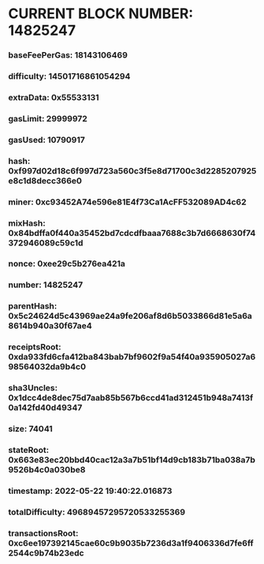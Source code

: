 # CURRENT BLOCK NUMBER: 14825247

### baseFeePerGas: 18143106469
### difficulty: 14501716861054294
### extraData: 0x55533131
### gasLimit: 29999972
### gasUsed: 10790917
### hash: 0xf997d02d18c6f997d723a560c3f5e8d71700c3d2285207925e8c1d8decc366e0
### miner: 0xc93452A74e596e81E4f73Ca1AcFF532089AD4c62
### mixHash: 0x84bdffa0f440a35452bd7cdcdfbaaa7688c3b7d6668630f74372946089c59c1d
### nonce: 0xee29c5b276ea421a
### number: 14825247
### parentHash: 0x5c24624d5c43969ae24a9fe206af8d6b5033866d81e5a6a8614b940a30f67ae4
### receiptsRoot: 0xda933fd6cfa412ba843bab7bf9602f9a54f40a935905027a698564032da9b4c0
### sha3Uncles: 0x1dcc4de8dec75d7aab85b567b6ccd41ad312451b948a7413f0a142fd40d49347
### size: 74041
### stateRoot: 0x663e83ec20bbd40cac12a3a7b51bf14d9cb183b71ba038a7b9526b4c0a030be8
### timestamp: 2022-05-22 19:40:22.016873
### totalDifficulty: 49689457295720533255369
### transactionsRoot: 0xc6ee197392145cae60c9b9035b7236d3a1f9406336d7fe6ff2544c9b74b23edc
